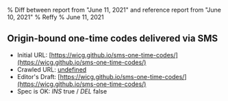 % Diff between report from "June 11, 2021" and reference report from "June 10, 2021"
% Reffy
% June 11, 2021

## Origin-bound one-time codes delivered via SMS

- Initial URL: [https://wicg.github.io/sms-one-time-codes/](https://wicg.github.io/sms-one-time-codes/)
- Crawled URL: [undefined](undefined)
- Editor's Draft: [https://wicg.github.io/sms-one-time-codes/](https://wicg.github.io/sms-one-time-codes/)
- Spec is OK: *INS* true / *DEL* false


